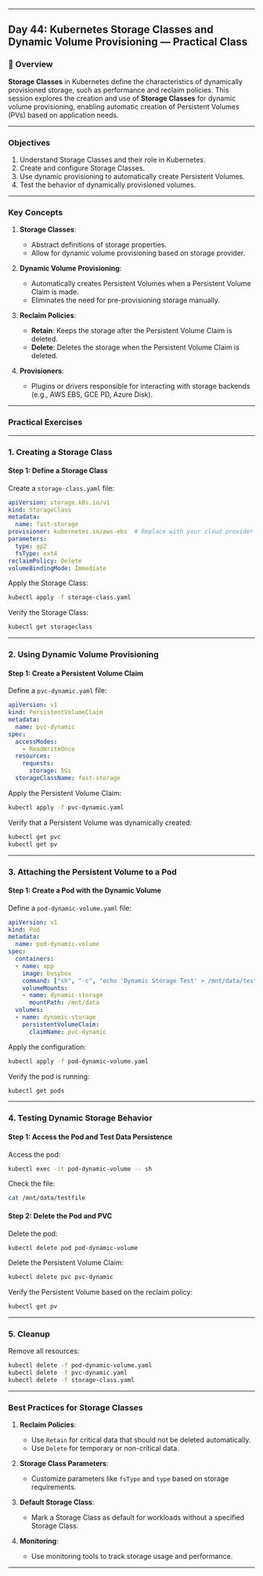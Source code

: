 ﻿---

## Day 44: Kubernetes Storage Classes and Dynamic Volume Provisioning — Practical Class

### 📘 Overview

**Storage Classes** in Kubernetes define the characteristics of dynamically provisioned storage, such as performance and reclaim policies. This session explores the creation and use of **Storage Classes** for dynamic volume provisioning, enabling automatic creation of Persistent Volumes (PVs) based on application needs.

---


### Objectives

1. Understand Storage Classes and their role in Kubernetes.
2. Create and configure Storage Classes.
3. Use dynamic provisioning to automatically create Persistent Volumes.
4. Test the behavior of dynamically provisioned volumes.

---

### Key Concepts

1. **Storage Classes**:
   - Abstract definitions of storage properties.
   - Allow for dynamic volume provisioning based on storage provider.

2. **Dynamic Volume Provisioning**:
   - Automatically creates Persistent Volumes when a Persistent Volume Claim is made.
   - Eliminates the need for pre-provisioning storage manually.

3. **Reclaim Policies**:
   - **Retain**: Keeps the storage after the Persistent Volume Claim is deleted.
   - **Delete**: Deletes the storage when the Persistent Volume Claim is deleted.

4. **Provisioners**:
   - Plugins or drivers responsible for interacting with storage backends (e.g., AWS EBS, GCE PD, Azure Disk).

---

### Practical Exercises

---

### 1. Creating a Storage Class

#### Step 1: Define a Storage Class
Create a `storage-class.yaml` file:
```yaml
apiVersion: storage.k8s.io/v1
kind: StorageClass
metadata:
  name: fast-storage
provisioner: kubernetes.io/aws-ebs  # Replace with your cloud provider or provisioner
parameters:
  type: gp2
  fsType: ext4
reclaimPolicy: Delete
volumeBindingMode: Immediate
```

Apply the Storage Class:
```bash
kubectl apply -f storage-class.yaml
```

Verify the Storage Class:
```bash
kubectl get storageclass
```

---

### 2. Using Dynamic Volume Provisioning

#### Step 1: Create a Persistent Volume Claim
Define a `pvc-dynamic.yaml` file:
```yaml
apiVersion: v1
kind: PersistentVolumeClaim
metadata:
  name: pvc-dynamic
spec:
  accessModes:
    - ReadWriteOnce
  resources:
    requests:
      storage: 5Gi
  storageClassName: fast-storage
```

Apply the Persistent Volume Claim:
```bash
kubectl apply -f pvc-dynamic.yaml
```

Verify that a Persistent Volume was dynamically created:
```bash
kubectl get pvc
kubectl get pv
```

---

### 3. Attaching the Persistent Volume to a Pod

#### Step 1: Create a Pod with the Dynamic Volume
Define a `pod-dynamic-volume.yaml` file:
```yaml
apiVersion: v1
kind: Pod
metadata:
  name: pod-dynamic-volume
spec:
  containers:
  - name: app
    image: busybox
    command: ["sh", "-c", "echo 'Dynamic Storage Test' > /mnt/data/testfile && sleep 3600"]
    volumeMounts:
    - name: dynamic-storage
      mountPath: /mnt/data
  volumes:
  - name: dynamic-storage
    persistentVolumeClaim:
      claimName: pvc-dynamic
```

Apply the configuration:
```bash
kubectl apply -f pod-dynamic-volume.yaml
```

Verify the pod is running:
```bash
kubectl get pods
```

---

### 4. Testing Dynamic Storage Behavior

#### Step 1: Access the Pod and Test Data Persistence
Access the pod:
```bash
kubectl exec -it pod-dynamic-volume -- sh
```

Check the file:
```bash
cat /mnt/data/testfile
```

#### Step 2: Delete the Pod and PVC
Delete the pod:
```bash
kubectl delete pod pod-dynamic-volume
```

Delete the Persistent Volume Claim:
```bash
kubectl delete pvc pvc-dynamic
```

Verify the Persistent Volume based on the reclaim policy:
```bash
kubectl get pv
```

---

### 5. Cleanup

Remove all resources:
```bash
kubectl delete -f pod-dynamic-volume.yaml
kubectl delete -f pvc-dynamic.yaml
kubectl delete -f storage-class.yaml
```

---


### Best Practices for Storage Classes

1. **Reclaim Policies**:
   - Use `Retain` for critical data that should not be deleted automatically.
   - Use `Delete` for temporary or non-critical data.

2. **Storage Class Parameters**:
   - Customize parameters like `fsType` and `type` based on storage requirements.

3. **Default Storage Class**:
   - Mark a Storage Class as default for workloads without a specified Storage Class.

4. **Monitoring**:
   - Use monitoring tools to track storage usage and performance.

---